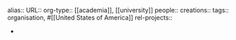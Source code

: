 alias::
URL::
org-type:: [[academia]], [[university]] 
people::
creations:: 
tags:: organisation, #[[United States of America]] 
rel-projects::

-